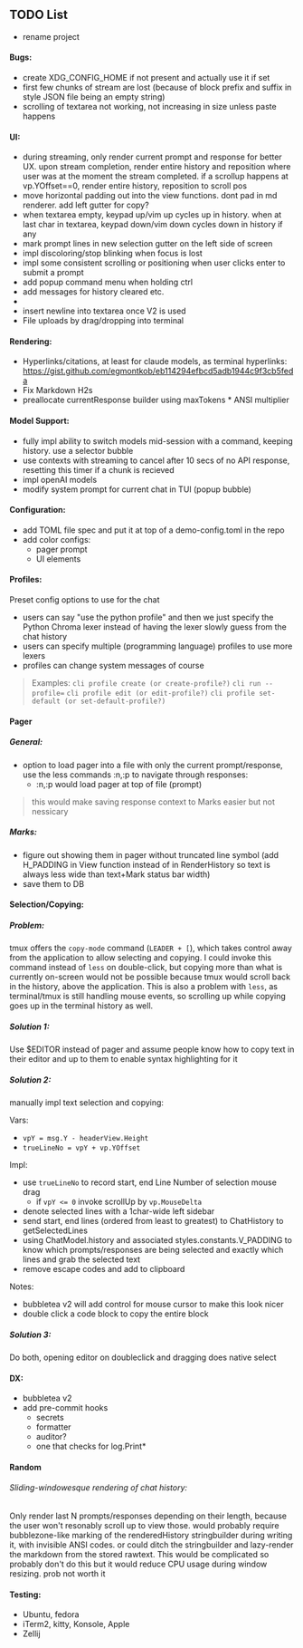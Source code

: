 ## TODO List
- rename project

#### Bugs:
- create XDG_CONFIG_HOME if not present and actually use it if set
- first few chunks of stream are lost (because of block prefix and suffix in style JSON file being an empty string)
- scrolling of textarea not working, not increasing in size unless paste happens

#### UI:
- during streaming, only render current prompt and response for better UX. upon stream completion, render entire history and reposition where user was at the moment the stream completed. if a scrollup happens at vp.YOffset==0, render entire history, reposition to scroll pos
- move horizontal padding out into the view functions. dont pad in md renderer. add left gutter for copy?
- when textarea empty, keypad up/vim up cycles up in history. when at last char in textarea, keypad down/vim down cycles down in history if any
- mark prompt lines in new selection gutter on the left side of screen
- impl discoloring/stop blinking when focus is lost
- impl some consistent scrolling or positioning when user clicks enter to submit a prompt
- add popup command menu when holding ctrl
- add messages for history cleared etc.
-
- insert newline into textarea once V2 is used
- File uploads by drag/dropping into terminal

#### Rendering:
- Hyperlinks/citations, at least for claude models, as terminal hyperlinks: https://gist.github.com/egmontkob/eb114294efbcd5adb1944c9f3cb5feda
- Fix Markdown H2s
- preallocate currentResponse builder using maxTokens * ANSI multiplier

#### Model Support:
- fully impl ability to switch models mid-session with a command, keeping history. use a selector bubble
- use contexts with streaming to cancel after 10 secs of no API response, resetting this timer if a chunk is recieved
- impl openAI models
- modify system prompt for current chat in TUI (popup bubble)

#### Configuration:
- add TOML file spec and put it at top of a demo-config.toml in the repo
- add color configs:
  - pager prompt
  - UI elements

#### Profiles:
Preset config options to use for the chat
- users can say "use the python profile" and then we just specify the Python Chroma lexer instead of having the lexer slowly guess from the chat history
- users can specify multiple (programming language) profiles to use more lexers
- profiles can change system messages of course
> Examples: `cli profile create (or create-profile?)` `cli run --profile=` `cli profile edit (or edit-profile?)` `cli profile set-default (or set-default-profile?)`

#### Pager
##### General:
- option to load pager into a file with only the current prompt/response, use the less commands :n,:p to navigate through responses:
  - :n,:p would load pager at top of file (prompt)
> this would make saving response context to Marks easier but not nessicary

##### Marks:
- figure out showing them in pager without truncated line symbol (add H_PADDING in View function instead of in RenderHistory so text is always less wide than text+Mark status bar width)
- save them to DB


#### Selection/Copying:
##### Problem:
tmux offers the `copy-mode` command (`LEADER + [`), which takes control away from the application to allow selecting and copying. I could invoke this command instead of `less` on double-click, but copying more than what is currently on-screen would not be possible because tmux would scroll back in the history, above the application. This is also a problem with `less`, as terminal/tmux is still handling mouse events, so scrolling up while copying goes up in the terminal history as well.

##### Solution 1:
Use $EDITOR instead of pager and assume people know how to copy text in their editor and up to them to enable syntax highlighting for it
##### Solution 2:
manually impl text selection and copying:

Vars:
- `vpY = msg.Y - headerView.Height`
- `trueLineNo = vpY + vp.YOffset`

Impl:
- use `trueLineNo` to record start, end Line Number of selection mouse drag
  - if `vpY <= 0` invoke scrollUp by `vp.MouseDelta`
- denote selected lines with a 1char-wide left sidebar
- send start, end lines (ordered from least to greatest) to ChatHistory to getSelectedLines
- using ChatModel.history and associated styles.constants.V_PADDING to know which prompts/responses are being selected and exactly which lines and grab the selected text
- remove escape codes and add to clipboard

Notes:
- bubbletea v2 will add control for mouse cursor to make this look nicer
- double click a code block to copy the entire block

##### Solution 3:
Do both, opening editor on doubleclick and dragging does native select

#### DX:
- bubbletea v2
- add pre-commit hooks
  - secrets
  - formatter
  - auditor?
  - one that checks for log.Print*

#### Random
###### Sliding-windowesque rendering of chat history:
Only render last N prompts/responses depending on their length, because the user won't resonably scroll up to view those. would probably require bubblezone-like marking of the renderedHistory stringbuilder during writing it, with invisible ANSI codes. or could ditch the stringbuilder and lazy-render the markdown from the stored rawtext. This would be complicated so probably don't do this but it would reduce CPU usage during window resizing. prob not worth it

#### Testing:
- Ubuntu, fedora
- iTerm2, kitty, Konsole, Apple
- Zellij
